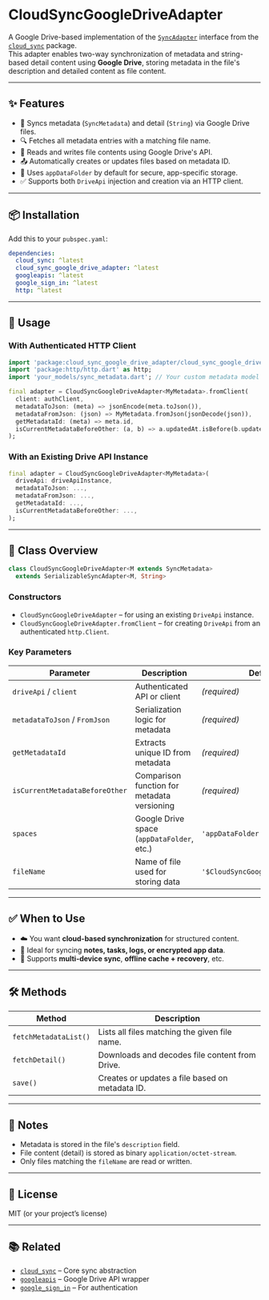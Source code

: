 # CloudSyncGoogleDriveAdapter

A Google Drive-based implementation of the [`SyncAdapter`](https://pub.dev/documentation/cloud_sync/latest/cloud_sync/SyncAdapter-class.html) interface from the [`cloud_sync`](https://pub.dev/packages/cloud_sync) package.  
This adapter enables two-way synchronization of metadata and string-based detail content using **Google Drive**, storing metadata in the file's description and detailed content as file content.

---

## ✨ Features

- 🔄 Syncs metadata (`SyncMetadata`) and detail (`String`) via Google Drive files.
- 🔍 Fetches all metadata entries with a matching file name.
- 💾 Reads and writes file contents using Google Drive's API.
- 📤 Automatically creates or updates files based on metadata ID.
- 🔐 Uses `appDataFolder` by default for secure, app-specific storage.
- ✅ Supports both `DriveApi` injection and creation via an HTTP client.

---

## 📦 Installation

Add this to your `pubspec.yaml`:

```yaml
dependencies:
  cloud_sync: ^latest
  cloud_sync_google_drive_adapter: ^latest
  googleapis: ^latest
  google_sign_in: ^latest
  http: ^latest
```

---

## 🚀 Usage

### With Authenticated HTTP Client

```dart
import 'package:cloud_sync_google_drive_adapter/cloud_sync_google_drive_adapter.dart';
import 'package:http/http.dart' as http;
import 'your_models/sync_metadata.dart'; // Your custom metadata model

final adapter = CloudSyncGoogleDriveAdapter<MyMetadata>.fromClient(
  client: authClient,
  metadataToJson: (meta) => jsonEncode(meta.toJson()),
  metadataFromJson: (json) => MyMetadata.fromJson(jsonDecode(json)),
  getMetadataId: (meta) => meta.id,
  isCurrentMetadataBeforeOther: (a, b) => a.updatedAt.isBefore(b.updatedAt),
);
```

### With an Existing Drive API Instance

```dart
final adapter = CloudSyncGoogleDriveAdapter<MyMetadata>(
  driveApi: driveApiInstance,
  metadataToJson: ...,
  metadataFromJson: ...,
  getMetadataId: ...,
  isCurrentMetadataBeforeOther: ...,
);
```

---

## 📁 Class Overview

```dart
class CloudSyncGoogleDriveAdapter<M extends SyncMetadata>
  extends SerializableSyncAdapter<M, String>
```

### Constructors

- `CloudSyncGoogleDriveAdapter` – for using an existing `DriveApi` instance.
- `CloudSyncGoogleDriveAdapter.fromClient` – for creating `DriveApi` from an authenticated `http.Client`.

### Key Parameters

| Parameter                     | Description                                         | Default                |
|------------------------------|-----------------------------------------------------|------------------------|
| `driveApi` / `client`        | Authenticated API or client                         | *(required)*           |
| `metadataToJson` / `FromJson`| Serialization logic for metadata                    | *(required)*           |
| `getMetadataId`              | Extracts unique ID from metadata                    | *(required)*           |
| `isCurrentMetadataBeforeOther`| Comparison function for metadata versioning        | *(required)*           |
| `spaces`                     | Google Drive space (`appDataFolder`, etc.)          | `'appDataFolder'`      |
| `fileName`                   | Name of file used for storing data                  | `'$CloudSyncGoogleDriveAdapter'` |

---

## ✅ When to Use

- ☁️ You want **cloud-based synchronization** for structured content.
- 📱 Ideal for syncing **notes, tasks, logs, or encrypted app data**.
- 🔁 Supports **multi-device sync**, **offline cache + recovery**, etc.

---

## 🛠 Methods

| Method               | Description                                          |
|----------------------|------------------------------------------------------|
| `fetchMetadataList()`| Lists all files matching the given file name.        |
| `fetchDetail()`      | Downloads and decodes file content from Drive.       |
| `save()`             | Creates or updates a file based on metadata ID.      |

---

## 🧠 Notes

- Metadata is stored in the file's `description` field.
- File content (detail) is stored as binary `application/octet-stream`.
- Only files matching the `fileName` are read or written.

---

## 📄 License

MIT (or your project’s license)

---

## 📚 Related

- [`cloud_sync`](https://pub.dev/packages/cloud_sync) – Core sync abstraction
- [`googleapis`](https://pub.dev/packages/googleapis) – Google Drive API wrapper
- [`google_sign_in`](https://pub.dev/packages/google_sign_in) – For authentication
